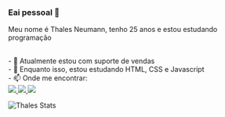### Eai pessoal 👋
Meu nome é Thales Neumann, tenho 25 anos e estou estudando programação

<br>
- 🔭 Atualmente estou com suporte de vendas
 <br>
- 🌱 Enquanto isso, estou estudando HTML, CSS e Javascript

<br>
- 📫 Onde me encontrar:
<br>
<a href="https://www.linkedin.com/in/thales-neumann-730971256/"><img src="https://img.shields.io/badge/LinkedIn-0077B5?style=for-the-badge&logo=linkedin&logoColor=white"</a>
<a href="mailto:thalesneumann@gmail.com"><img src="https://img.shields.io/badge/Gmail-D14836?style=for-the-badge&logo=gmail&logoColor=white"> </a> 
 <a href="https://www.instagram.com/thalesneumann/" target="_blank"><img src="https://img.shields.io/badge/Instagram-E4405F?style=for-the-badge&logo=instagram&logoColor=white"></a>
 
 
 ![Thales Stats](https://github-readme-stats.vercel.app/api?username=thalesneumann&theme=default&show_icons=true)
 

